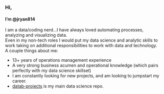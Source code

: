 ### Hi,  
#### I’m @jryan814  

I am a data/coding nerd...I have always loved automating processes, analyzing and visualizing data.   
Even in my non-tech roles I would put my data science and analytic skills to work taking on additional responsibilities to work with data and technology.  
A couple things about me:
  - 13+ years of operations management experience  
  - A very strong business acumen and operational knowledge (which pairs perfectly with my data science skillset)  
  - I am constantly looking for new projects, and am looking to jumpstart my career.  
- [datab-projects](http://github.com/jryan814/datab-projects) is my main data science repo.
